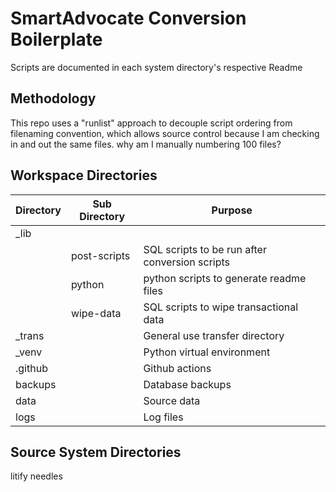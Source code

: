 ﻿# SmartAdvocate Conversion Boilerplate
Scripts are documented in each system directory's respective Readme


## Methodology
This repo uses a "runlist" approach to decouple script ordering from filenaming convention, which allows source control because I am checking in and out the same files. why am I manually numbering 100 files?


## Workspace Directories
| Directory | Sub Directory | Purpose |
| -- | -- | -- |
_lib | |
||post-scripts|SQL scripts to be run after conversion scripts|
||python|python scripts to generate readme files|
||wipe-data|SQL scripts to wipe transactional data|
_trans | | General use transfer directory
_venv | | Python virtual environment
.github | | Github actions
backups | | Database backups
data | | Source data
logs | | Log files

## Source System Directories
litify
needles

